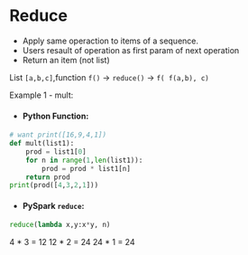 # Reduce
* Apply same operaction to items of a sequence.
* Users resault of operation as first param of next operation 
* Return an item (not list)


List `[a,b,c]`,function `f()` -> `reduce()` -> `f( f(a,b), c)`


Example 1 - mult:
* #### Python Function:
```python
# want print([16,9,4,1])
def mult(list1):
    prod = list1[0]
    for n in range(1,len(list1)):
        prod = prod * list1[n]
    return prod
print(prod([4,3,2,1]))
```
* ####  PySpark `reduce`:
```python
reduce(lambda x,y:x*y, n)
```
4 * 3 = 12
12 * 2 = 24
24 * 1 = 24
